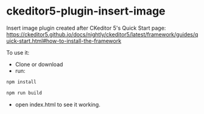 # ckeditor5-plugin-insert-image
Insert image plugin created after CKeditor 5's Quick Start page:
https://ckeditor5.github.io/docs/nightly/ckeditor5/latest/framework/guides/quick-start.html#how-to-install-the-framework

To use it:
* Clone or download
* run:

```bash
npm install
```
```bash
npm run build
```

* open index.html to see it working.
